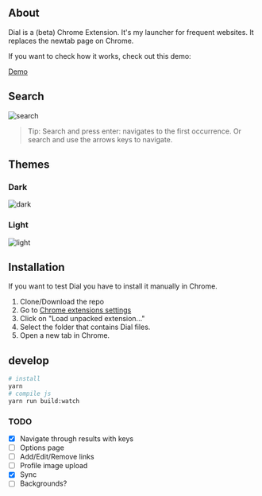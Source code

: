 ## About

Dial is a (beta) Chrome Extension. It's my launcher for frequent websites.
It replaces the newtab page on Chrome.

If you want to check how it works, check out this demo:

[Demo](http://singuerinc.github.io/dial/)

## Search

![search](https://dl.dropbox.com/s/3mlciiqo2myc9m7/search_anim.gif)

> Tip: Search and press enter: navigates to the first occurrence. Or search and use the arrows keys to navigate.

## Themes

### Dark

![dark](https://dl.dropboxusercontent.com/s/6pc8wnrl6iwkyk5/theme_dark.png)

### Light

![light](https://dl.dropboxusercontent.com/s/6qubb6481o5a2ry/theme_light.png)

## Installation

If you want to test Dial you have to install it manually in Chrome.

1.  Clone/Download the repo
2.  Go to [Chrome extensions settings](chrome://extensions/)
3.  Click on "Load unpacked extension..."
4.  Select the folder that contains Dial files.
5.  Open a new tab in Chrome.

## develop

```sh
# install
yarn
# compile js
yarn run build:watch
```

### TODO

* [x] Navigate through results with keys
* [ ] Options page
* [ ] Add/Edit/Remove links
* [ ] Profile image upload
* [x] Sync
* [ ] Backgrounds?
